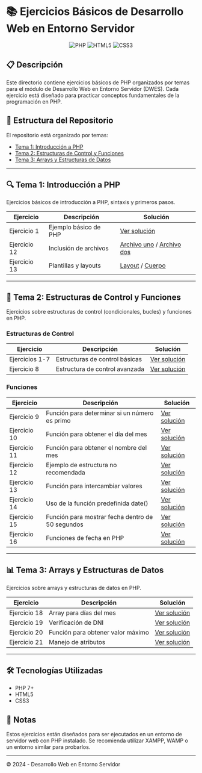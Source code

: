 # 📚 Ejercicios Básicos de Desarrollo Web en Entorno Servidor

<div align="center">
  <img src="https://img.shields.io/badge/PHP-777BB4?style=for-the-badge&logo=php&logoColor=white" alt="PHP"/>
  <img src="https://img.shields.io/badge/HTML5-E34F26?style=for-the-badge&logo=html5&logoColor=white" alt="HTML5"/>
  <img src="https://img.shields.io/badge/CSS3-1572B6?style=for-the-badge&logo=css3&logoColor=white" alt="CSS3"/>
</div>

## 📋 Descripción

Este directorio contiene ejercicios básicos de PHP organizados por temas para el módulo de Desarrollo Web en Entorno Servidor (DWES). Cada ejercicio está diseñado para practicar conceptos fundamentales de la programación en PHP.

## 📂 Estructura del Repositorio

El repositorio está organizado por temas:

- [Tema 1: Introducción a PHP](#tema-1-introducción-a-php)
- [Tema 2: Estructuras de Control y Funciones](#tema-2-estructuras-de-control-y-funciones)
- [Tema 3: Arrays y Estructuras de Datos](#tema-3-arrays-y-estructuras-de-datos)

---

## 🔍 Tema 1: Introducción a PHP

Ejercicios básicos de introducción a PHP, sintaxis y primeros pasos.

| Ejercicio | Descripción | Solución |
|-----------|-------------|----------|
| Ejercicio 1 | Ejemplo básico de PHP | [Ver solución](./T1/ejemp1.php) |
| Ejercicio 12 | Inclusión de archivos | [Archivo uno](./T1/Ejercicio12/uno.php) / [Archivo dos](./T1/Ejercicio12/dos.php) |
| Ejercicio 13 | Plantillas y layouts | [Layout](./T1/Ejercicio13/layout.php) / [Cuerpo](./T1/Ejercicio13/cuerpo.php) |

---

## 🔄 Tema 2: Estructuras de Control y Funciones

Ejercicios sobre estructuras de control (condicionales, bucles) y funciones en PHP.

### Estructuras de Control

| Ejercicio | Descripción | Solución |
|-----------|-------------|----------|
| Ejercicios 1-7 | Estructuras de control básicas | [Ver solución](./T2/01_EstructuraDeControl/02_E1-E7.php) |
| Ejercicio 8 | Estructura de control avanzada | [Ver solución](./T2/01_EstructuraDeControl/02_E8.php) |

### Funciones

| Ejercicio | Descripción | Solución |
|-----------|-------------|----------|
| Ejercicio 9 | Función para determinar si un número es primo | [Ver solución](./T2/02_Funciones/09_EsPrimo.php) |
| Ejercicio 10 | Función para obtener el día del mes | [Ver solución](./T2/02_Funciones/10_diaMes.php) |
| Ejercicio 11 | Función para obtener el nombre del mes | [Ver solución](./T2/02_Funciones/11_NombreMes.php) |
| Ejercicio 12 | Ejemplo de estructura no recomendada | [Ver solución](./T2/02_Funciones/12_FEstNoSeDebeHacer.php) |
| Ejercicio 13 | Función para intercambiar valores | [Ver solución](./T2/02_Funciones/13_Intercambia(v1,v2).php) |
| Ejercicio 14 | Uso de la función predefinida date() | [Ver solución](./T2/02_Funciones/14_predefinida_date.php) |
| Ejercicio 15 | Función para mostrar fecha dentro de 50 segundos | [Ver solución](./T2/02_Funciones/15_MuestraDentroDe50s.php) |
| Ejercicio 16 | Funciones de fecha en PHP | [Ver solución](./T2/02_Funciones/16_functiones_fecha.php) |

---

## 📊 Tema 3: Arrays y Estructuras de Datos

Ejercicios sobre arrays y estructuras de datos en PHP.

| Ejercicio | Descripción | Solución |
|-----------|-------------|----------|
| Ejercicio 18 | Array para días del mes | [Ver solución](./T2/03_Arrays/18_DiaMes.php) |
| Ejercicio 19 | Verificación de DNI | [Ver solución](./T2/03_Arrays/19_verificaDNI.php) |
| Ejercicio 20 | Función para obtener valor máximo | [Ver solución](./T2/03_Arrays/20_valorMaximo.php) |
| Ejercicio 21 | Manejo de atributos | [Ver solución](./T2/03_Arrays/21_Atributos.php) |

---

## 🛠️ Tecnologías Utilizadas

- PHP 7+
- HTML5
- CSS3

## 📝 Notas

Estos ejercicios están diseñados para ser ejecutados en un entorno de servidor web con PHP instalado. Se recomienda utilizar XAMPP, WAMP o un entorno similar para probarlos.

---

© 2024 - Desarrollo Web en Entorno Servidor